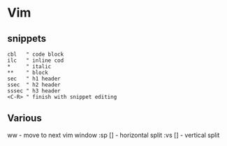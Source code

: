 # Vim

## snippets

```
cbl   " code block
ilc   " inline cod
*     " italic
**    " block
sec   " h1 header
ssec  " h2 header
sssec " h3 header
<C-R> " finish with snippet editing
```

## Various

<C>ww - move to next vim window
:sp [<file>] - horizontal split
:vs [<file>] - vertical split
